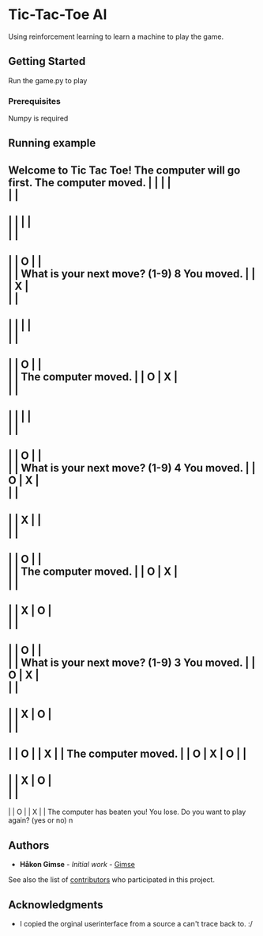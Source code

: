 # Tic-Tac-Toe AI

Using reinforcement learning to learn a machine to play the game.

## Getting Started

Run the game.py to play

### Prerequisites

Numpy is required

## Running example

Welcome to Tic Tac Toe!
The computer will go first.
The computer moved.
   |   |
   |   |  
   |   |
-----------
   |   |
   |   |  
   |   |
-----------
   |   |
 O |   |  
   |   |
What is your next move? (1-9)
8
You moved.
   |   |
   | X |  
   |   |
-----------
   |   |
   |   |  
   |   |
-----------
   |   |
 O |   |  
   |   |
The computer moved.
   |   |
 O | X |  
   |   |
-----------
   |   |
   |   |  
   |   |
-----------
   |   |
 O |   |  
   |   |
What is your next move? (1-9)
4
You moved.
   |   |
 O | X |  
   |   |
-----------
   |   |
 X |   |  
   |   |
-----------
   |   |
 O |   |  
   |   |
The computer moved.
   |   |
 O | X |  
   |   |
-----------
   |   |
 X | O |  
   |   |
-----------
   |   |
 O |   |  
   |   |
What is your next move? (1-9)
3
You moved.
   |   |
 O | X |  
   |   |
-----------
   |   |
 X | O |  
   |   |
-----------
   |   |
 O |   | X
   |   |
The computer moved.
   |   |
 O | X | O
   |   |
-----------
   |   |
 X | O |  
   |   |
-----------
   |   |
 O |   | X
   |   |
The computer has beaten you! You lose.
Do you want to play again? (yes or no)
n

## Authors

* **Håkon Gimse** - *Initial work* - [Gimse](https://github.com/gimse)

See also the list of [contributors](https://github.com/your/project/contributors) who participated in this project.


## Acknowledgments

* I copied the orginal userinterface from a source a can't trace back to. :/


